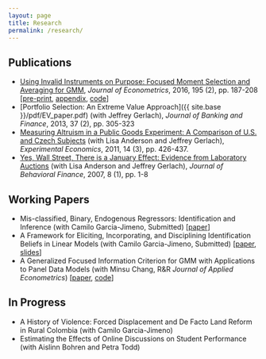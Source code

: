 ```yaml
---
layout: page
title: Research
permalink: /research/
---
```

## Publications

- [Using Invalid Instruments on Purpose: Focused Moment Selection and Averaging for GMM](http://authors.elsevier.com/a/1Tlbb15DjhrYdE), *Journal of Econometrics*, 2016, 195 (2), pp. 187-208 [[pre-print](http://ditraglia.com/pdf/FMSC.pdf), [appendix](http://ditraglia.com/pdf/FMSC_appendix.pdf), [code](https://github.com/fditraglia/fmsc)]
- [Portfolio Selection: An Extreme Value Approach]({{ site.base }}/pdf/EV_paper.pdf) (with Jeffrey Gerlach), *Journal of Banking and Finance*, 2013, 37 (2), pp. 305-323
- [Measuring Altruism in a Public Goods Experiment: A Comparison of U.S. and Czech Subjects](http://link.springer.com/article/10.1007%2Fs10683-011-9274-8) (with Lisa Anderson and Jeffrey Gerlach), *Experimental Economics*, 2011, 14 (3), pp. 426-437.
- [Yes, Wall Street, There is a January Effect: Evidence from Laboratory Auctions](http://www.tandfonline.com/doi/abs/10.1080/15427560709337012) (with Lisa Anderson and Jeffrey Gerlach), *Journal of Behavioral Finance*, 2007, 8 (1), pp. 1-8

## Working Papers

- Mis-classified, Binary, Endogenous Regressors: Identification and Inference (with Camilo Garcia-Jimeno, Submitted) [[paper](http://ditraglia.com//pdf/DiTraglia_Garcia-Jimeno_2017b.pdf)] 
- A Framework for Eliciting, Incorporating, and Disciplining Identification Beliefs in Linear Models (with Camilo Garcia-Jimeno, Submitted) [[paper](http://ditraglia.com/pdf/DiTraglia_Garcia-Jimeno_2017.pdf), [slides](http://ditraglia.com/pdf/sick_instruments_slides.pdf)]
- A Generalized Focused Information Criterion for GMM with Applications to Panel Data Models (with Minsu Chang, R&R *Journal of Applied Econometrics*) [[paper](http://ditraglia.com/pdf/GFIC_paper.pdf), [code](https://github.com/fditraglia/gfic)]

## In Progress
- A History of Violence: Forced Displacement and De Facto Land Reform in Rural Colombia (with Camilo Garcia-Jimeno) 
- Estimating the Effects of Online Discussions on Student Performance (with Aislinn Bohren and Petra Todd)
